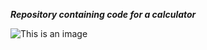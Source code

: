 

***Repository containing code for a calculator***

![This is an image](https://images.theconversation.com/files/43513/original/5vwj5n8x-1394488827.jpg?ixlib=rb-1.1.0&q=45&auto=format&w=1000&fit=clip)
